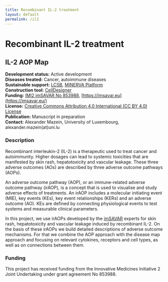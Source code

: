 ```yaml
---
title: Recombinant IL-2 treatment
layout: default
permalink: /il2
---
```


# Recombinant IL-2 treatment
## IL-2 AOP Map

**Development status:** Active development  
**Diseases treated:** Cancer, autoimmune diseases  
**Sustainable support:** [LCSB](http://wwwen.uni.lu/lcsb), [MINERVA Platform](https://minerva.pages.uni.lu/)  
**Construction tool:** [CellDesigner](https://www.celldesigner.org/)  
**Funding:** [IMI2 imSAVAR No 853988](https://www.imi.europa.eu/projects-results/project-factsheets/imsavar), [https://imsavar.eu](https://imsavar.eu/)  
**License:** [Creative Commons Attribution 4.0 International (CC BY 4.0) License](https://creativecommons.org/licenses/by/4.0/)  
**Publication:** Manuscript in preparation   
**Contact:** Alexander Mazein, University of Luxembourg, alexander.mazein(at)uni.lu  

<!--
[Skin rash map](https://imsavar.elixir-luxembourg.org/minerva/index.xhtml?id=IL2skinrash), [Vascular leakage map](https://imsavar.elixir-luxembourg.org/minerva/index.xhtml?id=IL2vascularleakage), [Hepatotoxicity map](https://imsavar.elixir-luxembourg.org/minerva/index.xhtml?id=IL2hepatotoxicity)  
-->

### Description

Recombinant interleukin-2 (IL-2) is a therapeutic used to treat cancer and autoimmunity. Higher dosages can lead to systemic toxicities that are manifested by skin rash, hepatotoxicity and vascular leakage. These three adverse outcomes (AOs) are described by three adverse outcome pathways (AOPs).

An adverse outcome pathway (AOP), or an immune-related adverse outcome pathway (irAOP), is a concept that is used to visualise and study adverse effects of treatments. An irAOP includes a molecular initiating event (MIE), key events (KEs), key event relationships (KERs) and an adverse outcome (AO). KEs are defined by connecting physiological events to test systems and measurable clinical parameters.

In this project, we use irAOPs developed by the [imSAVAR](https://imsavar.eu/) experts for skin rash, hepatotoxicity and vascular leakage induced by recombinant IL-2. On the basis of these irAOPs we build detailed descriptions of adverse outcome mechanisms. For that we combine the AOP approach with the disease map approach and focusing on relevant cytokines, receptors and cell types, as well as on connections between them.

### Funding

This project has received funding from the Innovative Medicines Initiative 2 Joint Undertaking under grant agreement No 853988.

